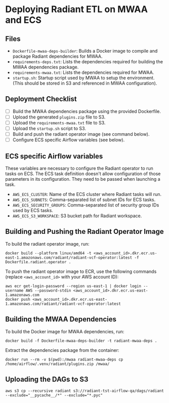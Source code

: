 # Deploying Radiant ETL on MWAA and ECS

## Files 

- `Dockerfile-mwaa-deps-builder`: Builds a Docker image to compile and package Radiant dependencies for MWAA.
- `requirements-deps.txt`: Lists the dependencies required for building the MWAA dependencies package.
- `requirements-mwaa.txt`: Lists the dependencies required for MWAA.
- `startup.sh`: Startup script used by MWAA to setup the environment. (This should be stored in S3 and referenced in MWAA configuration).

## Deployment Checklist

- [ ] Build the MWAA dependencies package using the provided Dockerfile.
- [ ] Upload the generated `plugins.zip` file to S3.
- [ ] Upload the `requirements-mwaa.txt` file to S3.
- [ ] Upload the `startup.sh` script to S3.
- [ ] Build and push the radiant operator image (see command below).
- [ ] Configure ECS specific Airflow variables (see below).

## ECS specific Airflow variables

These variables are necessary to configure the Radiant operator to run tasks on ECS. 
The ECS task definition doesn't allow configuration of those parameters in its configuration. They need to be passed when launching a task.

- `AWS_ECS_CLUSTER`: Name of the ECS cluster where Radiant tasks will run.
- `AWS_ECS_SUBNETS`: Comma-separated list of subnet IDs for ECS tasks.
- `AWS_ECS_SECURITY_GROUPS`: Comma-separated list of security group IDs used by ECS tasks.
- `AWS_ECS_S3_WORKSPACE`: S3 bucket path for Radiant workspace. 

## Building and Pushing the Radiant Operator Image

To build the radiant operator image, run:

```
docker build --platform linux/amd64 -t <aws_account_id>.dkr.ecr.us-east-1.amazonaws.com/radiant/radiant-vcf-operator:latest -f Dockerfile.radiant.operator .
```

To push the radiant operator image to ECR, use the following commands (replace `<aws_account_id>` with your AWS account ID):

```
aws ecr get-login-password --region us-east-1 | docker login --username AWS --password-stdin <aws_account_id>.dkr.ecr.us-east-1.amazonaws.com
docker push <aws_account_id>.dkr.ecr.us-east-1.amazonaws.com/radiant/radiant-vcf-operator:latest
```

## Building the MWAA Dependencies

To build the Docker image for MWAA dependencies, run:

```
docker build -f Dockerfile-mwaa-deps-builder -t radiant-mwaa-deps .
```

Extract the dependencies package from the container:

```
docker run --rm -v $(pwd):/mwaa radiant-mwaa-deps cp /home/airflow/.venv/radiant/plugins.zip /mwaa/
``` 

## Uploading the DAGs to S3

```
aws s3 cp --recursive radiant s3://radiant-tst-airflow-qa/dags/radiant --exclude="__pycache__/*" --exclude="*.pyc"
```